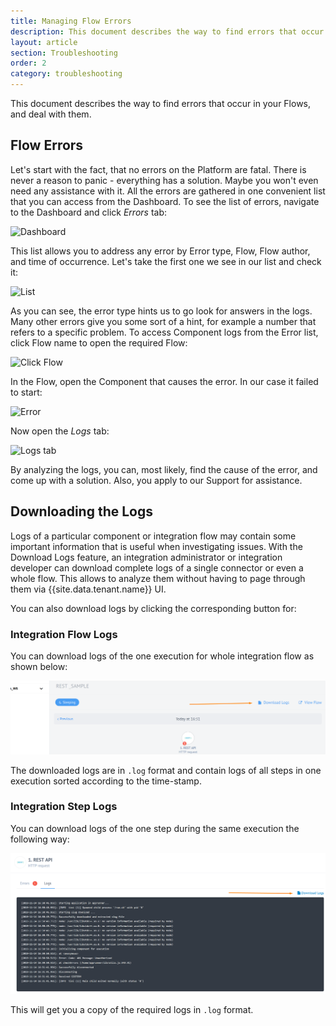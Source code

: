 ```yaml
---
title: Managing Flow Errors
description: This document describes the way to find errors that occur in your Flows, and deal with them.
layout: article
section: Troubleshooting
order: 2
category: troubleshooting
---
```


This document describes the way to find errors that occur in your Flows, and deal with them.

## Flow Errors

Let's start with the fact, that no errors on the Platform are fatal. There is never a reason to panic - everything has a solution. Maybe you won't even need any assistance with it. All the errors are gathered in one convenient list that you can access from the Dashboard. To see the list of errors, navigate to the Dashboard and click *Errors* tab:

![Dashboard](/assets/img/integrator-guide/flow-errors/Screenshot_1.png)

This list allows you to address any error by Error type, Flow, Flow author, and time of occurrence. Let's take the first one we see in our list and check it:

![List](/assets/img/integrator-guide/flow-errors/Screenshot_2.png)

As you can see, the error type hints us to go look for answers in the logs. Many other errors give you some sort of a hint, for example a number that refers to a specific problem. To access Component logs from the Error list, click Flow name to open the required Flow:

![Click Flow](/assets/img/integrator-guide/flow-errors/Screenshot_3.png)

In the Flow, open the Component that causes the error. In our case it failed to start:

![Error](/assets/img/integrator-guide/flow-errors/Screenshot_4.png)

Now open the *Logs* tab:

![Logs tab](/assets/img/integrator-guide/flow-errors/Screenshot_5.png)

By analyzing the logs, you can, most likely, find the cause of the error, and come up with a solution. Also, you apply to our Support for assistance.

## Downloading the Logs

Logs of a particular component or integration flow may contain some important
information that is useful when investigating issues. With the Download Logs
feature, an integration administrator or integration developer can download
complete logs of a single connector or even a whole flow. This allows to analyze
them without having to page through them via {{site.data.tenant.name}} UI.

You can also download logs by clicking the corresponding button for:

### Integration Flow Logs

You can download logs of the one execution for whole integration flow as shown
below:

![Download Flow logs](/assets/img/integrator-guide/flow-errors/download_logs.png)

The downloaded logs are in `.log` format and contain logs of all steps in one
execution sorted according to the time-stamp.

### Integration Step Logs

You can download logs of the one step during the same execution the following way:

![Download Step Logs](/assets/img/integrator-guide/flow-errors/download_logs_step.png)

This will get you a copy of the required logs in `.log` format.

